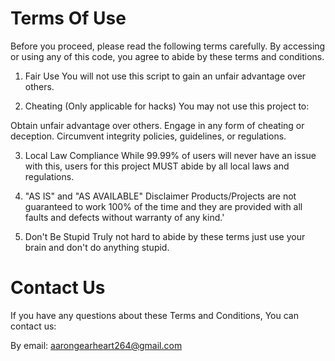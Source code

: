 # Terms Of Use
Before you proceed, please read the following terms carefully. By accessing or using any of this code, you agree to abide by these terms and conditions.

1. Fair Use
You will not use this script to gain an unfair advantage over others.

2. Cheating (Only applicable for hacks)
You may not use this project to:

Obtain unfair advantage over others.
Engage in any form of cheating or deception.
Circumvent integrity policies, guidelines, or regulations.

3. Local Law Compliance
While 99.99% of users will never have an issue with this, users for this project MUST abide by all local laws and regulations.

4. "AS IS" and "AS AVAILABLE" Disclaimer
Products/Projects are not guaranteed to work 100% of the time and they are provided with all faults and defects without warranty of any kind.'

5. Don't Be Stupid
Truly not hard to abide by these terms just use your brain and don't do anything stupid. 

# Contact Us
If you have any questions about these Terms and Conditions, You can contact us:

By email: aarongearheart264@gmail.com
